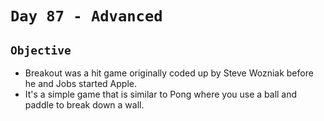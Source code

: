 # `Day 87 - Advanced`

## `Objective`

- Breakout was a hit game originally coded up by Steve Wozniak before he and Jobs started Apple. 
- It's a simple game that is similar to Pong where you use a ball and paddle to break down a wall.
